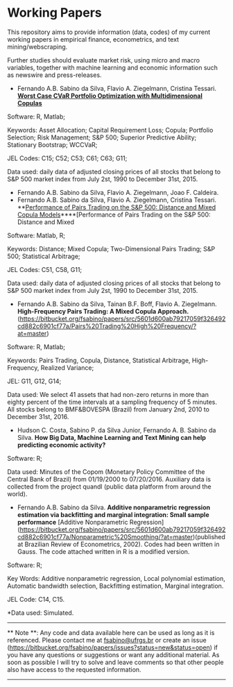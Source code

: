 Working Papers
==============

This repository aims to provide information (data, codes) of my current working papers in empirical finance, econometrics, and text mining/webscraping. 

Further studies should evaluate market risk, using micro and macro variables, together with machine learning and economic information such as newswire and press-releases. 

* Fernando A.B. Sabino da Silva, Flavio A. Ziegelmann, Cristina Tessari. **[Worst Case CVaR Portfolio Optimization with Multidimensional Copulas](https://bitbucket.org/fsabino/papers/src/7e53921673a66c9cb7c5bfa28b4c1af2209e34e0/Portfolio%20Optimization%20with%20Multidimensional%20Copulas/?at=master)**

Software: R, Matlab;

Keywords: Asset Allocation; Capital Requirement Loss; Copula; Portfolio Selection; Risk Management; S&P 500; Superior Predictive Ability; Stationary Bootstrap; WCCVaR; 

JEL Codes: C15; C52; C53; C61; C63; G11;

Data used: daily data of adjusted closing prices of all stocks that belong to S&P 500 market index from July 2st, 1990 to December 31st, 2015.


* Fernando A.B. Sabino da Silva, Flavio A. Ziegelmann, Joao F. Caldeira. 
* Fernando A.B. Sabino da Silva, Flavio A. Ziegelmann, Cristina Tessari. **[Performance of Pairs Trading on the S&P 500: Distance and Mixed Copula Models](https://bitbucket.org/fsabino/papers/src/7e53921673a66c9cb7c5bfa28b4c1af2209e34e0/Portfolio%20Optimization%20with%20Multidimensional%20Copulas/?at=master)****[Performance of Pairs Trading on the S&P 500: Distance and Mixed


Software: Matlab, R;

Keywords: Distance; Mixed Copula; Two-Dimensional Pairs Trading; S&P 500; Statistical Arbitrage;

JEL Codes: C51, C58, G11;

Data used: daily data of adjusted closing prices of all stocks that belong to S&P 500 market index from July 2st, 1990 to December 31st, 2015.


* Fernando A.B. Sabino da Silva, Tainan B.F. Boff, Flavio A. Ziegelmann. **High-Frequency Pairs Trading: A Mixed Copula Approach.** (https://bitbucket.org/fsabino/papers/src/5601d600ab79217059f326492cd882c6901cf77a/Pairs%20Trading%20High%20Frequency/?at=master)

Software: R, Matlab;

Keywords: Pairs Trading, Copula, Distance, Statistical Arbitrage, High-Frequency, Realized Variance;

JEL: G11, G12, G14;

Data used: We select 41 assets that had non-zero returns in more than eighty percent of the time intervals at a sampling frequency of 5 minutes. All stocks belong to BMF&BOVESPA (Brazil) from January 2nd, 2010 to December 31st, 2016.


* Hudson C. Costa, Sabino P. da Silva Junior, Fernando A. B. Sabino da Silva. **How Big Data, Machine Learning and Text Mining can help predicting economic activity?**

Software: R;

Data used: Minutes of the Copom (Monetary Policy Committee of the Central Bank of Brazil) from 01/19/2000 to 07/20/2016. Auxiliary data is collected from the project quandl (public data platform from around the world).


* Fernando A.B. Sabino da Silva. **Additive nonparametric regression estimation via backfitting
and marginal integration: Small sample performance** [Additive Nonparametric Regression] (https://bitbucket.org/fsabino/papers/src/5601d600ab79217059f326492cd882c6901cf77a/Nonparametric%20Smoothing/?at=master)(published at Brazilian Review of Econometrics, 2002). Codes had been written in Gauss. The code attached written in R is a modified version.

Software: R;

Key Words: Additive nonparametric regression, Local polynomial estimation, Automatic bandwidth selection, Backfitting estimation, Marginal integration.

JEL Code: C14, C15.

*Data used: Simulated.



---
** Note **: Any code and data available here can be used as long as it is referenced. Please contact me at fsabino@ufrgs.br or create an issue (https://bitbucket.org/fsabino/papers/issues?status=new&status=open) if you have any questions or suggestions or want any additional material. As soon as possible I will try to solve and leave comments so that other people also have access to the requested information.

---